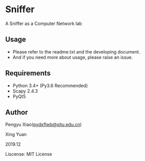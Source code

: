 # Sniffer
A Sniffer as a Computer Network lab

## Usage
* Please refer to the readme.txt and the developing document.
* And if you need more about usage, please raise an issue.

## Requirements
* Python 3.4+ (Py3.6 Recommended)
* Scapy 2.4.3
* PyQt5


## Author
Pengyu Xiao(pydxflwb@sjtu.edu.cn)

Xing Yuan

2019.12

Liscense: MIT License
